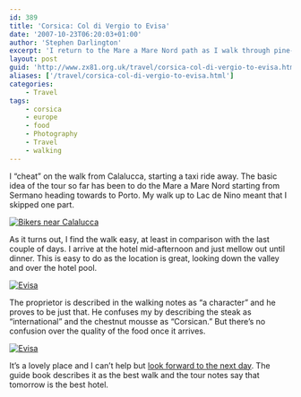 ```yaml
---
id: 389
title: 'Corsica: Col di Vergio to Evisa'
date: '2007-10-23T06:20:03+01:00'
author: 'Stephen Darlington'
excerpt: 'I return to the Mare a Mare Nord path as I walk through pine-forest and over streams towards the coast.'
layout: post
guid: 'http://www.zx81.org.uk/travel/corsica-col-di-vergio-to-evisa.html'
aliases: ['/travel/corsica-col-di-vergio-to-evisa.html']
categories:
    - Travel
tags:
    - corsica
    - europe
    - food
    - Photography
    - Travel
    - walking
---
```


I “cheat” on the walk from Calalucca, starting a taxi ride away. The basic idea of the tour so far has been to do the Mare a Mare Nord starting from Sermano heading towards to Porto. My walk up to Lac de Nino meant that I skipped one part.

[![Bikers near Calalucca](https://i0.wp.com/farm3.staticflickr.com/2888/11994616455_af7ce588de.jpg?resize=500%2C333)](http://www.flickr.com/photos/stephendarlington/11994616455/ "Bikers near Calalucca by stephendarlington, on Flickr")

As it turns out, I find the walk easy, at least in comparison with the last couple of days. I arrive at the hotel mid-afternoon and just mellow out until dinner. This is easy to do as the location is great, looking down the valley and over the hotel pool.

[![Evisa](https://i0.wp.com/farm3.staticflickr.com/2852/11994907363_67558eb36f.jpg?resize=500%2C333)](http://www.flickr.com/photos/stephendarlington/11994907363/ "Evisa by stephendarlington, on Flickr")

The proprietor is described in the walking notes as “a character” and he proves to be just that. He confuses my by describing the steak as “international” and the chestnut mousse as “Corsican.” But there’s no confusion over the quality of the food once it arrives.

[![Evisa](https://i0.wp.com/farm3.staticflickr.com/2866/11995423226_697b494920.jpg?resize=500%2C333)](http://www.flickr.com/photos/stephendarlington/11995423226/ "Evisa by stephendarlington, on Flickr")

It’s a lovely place and I can’t help but [look forward to the next day](/travel/corsica-evisa-to-porto.html). The guide book describes it as the best walk and the tour notes say that tomorrow is the best hotel.